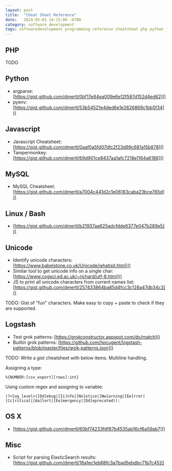 ```yaml
---
layout: post
title:  "Cheat Sheet Reference"
date:   2024-05-01 14:15:00 -0700
category: software development
tags: softwaredevelopment programming reference cheatsheet php python javascript unicode logstash
---
```


## PHP

TODO

## Python

- argparse: [https://gist.github.com/dmertl/0bf17e84ea009e6e12f587d152d4ed62]()
- pyenv: [https://gist.github.com/dmertl/53b54521e4ded6e1e2626869c1bb5f34]()

## Javascript

- Javascript Cheatsheet: [https://gist.github.com/dmertl/0aaf0a5fd07dfc2f23d99c681a15b878]()
- Tampermonkey: [https://gist.github.com/dmertl/69d901ce8437aa1afc7218e1164a6186]()

## MySQL

- MySQL Cheatsheet: [https://gist.github.com/dmertl/a7004c441d2c1e06183caba23bce765d]()

## Linux / Bash

- [https://gist.github.com/dmertl/b21937aa625adcfdde6377e047b289e5]()

## Unicode

- Identify unicode characters: [https://www.babelstone.co.uk/Unicode/whatisit.html]()
- Similar tool to get unicode info on a single char: [https://www.cogsci.ed.ac.uk/~richard/utf-8.html]()
- JS to print all unicode characters from current names list: [https://gist.github.com/dmertl/257433864ba85d4fcc3c128a47db34c3]()

TODO: Gist of "fun" characters. Make easy to copy + paste to check if they are supported.

## Logstash

- Test grok patterns: [https://grokconstructor.appspot.com/do/match]()
- Builtin grok patterns: [https://github.com/hpcugent/logstash-patterns/blob/master/files/grok-patterns.json]()

TODO: Write a gist cheatsheet with below items. Multiline handling.

Assigning a type:

```
%{NUMBER:[csv_export][rows]:int}
```

Using custom regex and assigning to variable:

```
(?<log_level>([Dd]ebug|[Ii]nfo|[Nn]otice|[Ww]arning|[Ee]rror|[Cc]ritical|[Aa]lert|[Ee]mergency|[Dd]eprecated)):
```

## OS X

- [https://gist.github.com/dmertl/60bf74233fdf87b4535ab16cf6a59ab7]()

## Misc

- Script for parsing ElasticSearch results: [https://gist.github.com/dmertl/16a1ec1eb88fc3a7bad5ebdbc71b7c45]()
